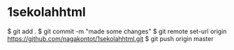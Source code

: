 # 1sekolahhtml


$ git add .
$ git commit -m "made some changes"
$ git remote set-url origin https://github.com/nagakontot/1sekolahhtml.git
$ git push origin master
